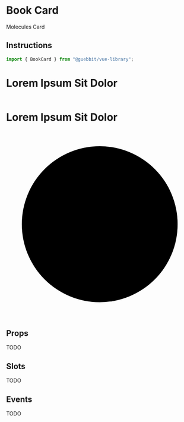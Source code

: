 # Book Card
<Badge type="tip">Molecules</Badge> <Badge type="info">Card</Badge>

## Instructions

```ts
import { BookCard } from "@guebbit/vue-library";
```

<!--
<BookCard 
    title="Lorem Ipsum Sit Dolor"
    author="Lorem Ipsum Author"
    image="https://placedog.net/400/600"
    background="https://placedog.net/100/600"
/>
-->

<div class="book-card animate-on-hover">
    <div>
        <div class="book-cover">
            <div class="card-content">
                <h1>Lorem Ipsum Sit Dolor</h1>
            </div>
            <img class="book-cover-image" alt="" src="https://placedog.net/400/600">
            <div class="card-bottom">
                <img alt="" src="https://placedog.net/100/100">
            </div>
        </div>
        <div class="book-spine">
            <div class="card-content">
                <h1>Lorem Ipsum Sit Dolor</h1>
            </div>
            <img class="card-background" alt="" src="https://placedog.net/100/600">
            <div class="card-bottom">
                <svg class="card-icon" viewBox="0 0 24 24">
                    <circle cx="12" cy="12" r="10" />
                </svg>
            </div>
        </div>
    </div>
</div>




## Props
TODO

## Slots
TODO

## Events
TODO

<style lang="scss">
@use "../../theme.scss";
</style>

<script setup>
import { BookCard } from '../../../src/';
</script>
